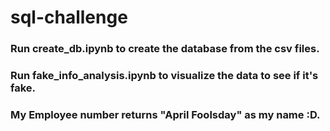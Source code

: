 # sql-challenge

### Run create_db.ipynb to create the database from the csv files.

### Run fake_info_analysis.ipynb to visualize the data to see if it's fake.

### My Employee number returns "April Foolsday" as my name :D.